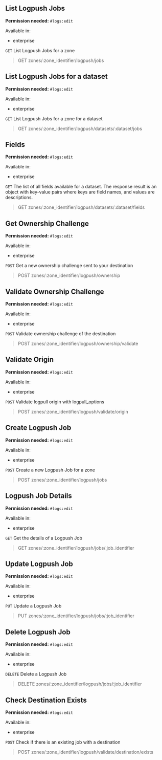 ## List Logpush Jobs

**Permission needed:** `#logs:edit`

Available in:

* enterprise

`GET` List Logpush Jobs for a zone

> GET zones/:zone_identifier/logpush/jobs


## List Logpush Jobs for a dataset

**Permission needed:** `#logs:edit`

Available in:

* enterprise

`GET` List Logpush Jobs for a zone for a dataset

> GET zones/:zone_identifier/logpush/datasets/:dataset/jobs


## Fields

**Permission needed:** `#logs:edit`

Available in:

* enterprise

`GET` The list of all fields available for a dataset. The response result is an object with key-value pairs where keys are field names, and values are descriptions.

> GET zones/:zone_identifier/logpush/datasets/:dataset/fields


## Get Ownership Challenge

**Permission needed:** `#logs:edit`

Available in:

* enterprise

`POST` Get a new ownership challenge sent to your destination

> POST zones/:zone_identifier/logpush/ownership


## Validate Ownership Challenge

**Permission needed:** `#logs:edit`

Available in:

* enterprise

`POST` Validate ownership challenge of the destination

> POST zones/:zone_identifier/logpush/ownership/validate


## Validate Origin

**Permission needed:** `#logs:edit`

Available in:

* enterprise

`POST` Validate logpull origin with logpull_options

> POST zones/:zone_identifier/logpush/validate/origin


## Create Logpush Job

**Permission needed:** `#logs:edit`

Available in:

* enterprise

`POST` Create a new Logpush Job for a zone

> POST zones/:zone_identifier/logpush/jobs


## Logpush Job Details

**Permission needed:** `#logs:edit`

Available in:

* enterprise

`GET` Get the details of a Logpush Job

> GET zones/:zone_identifier/logpush/jobs/:job_identifier


## Update Logpush Job

**Permission needed:** `#logs:edit`

Available in:

* enterprise

`PUT` Update a Logpush Job

> PUT zones/:zone_identifier/logpush/jobs/:job_identifier


## Delete Logpush Job

**Permission needed:** `#logs:edit`

Available in:

* enterprise

`DELETE` Delete a Logpush Job

> DELETE zones/:zone_identifier/logpush/jobs/:job_identifier


## Check Destination Exists

**Permission needed:** `#logs:edit`

Available in:

* enterprise

`POST` Check if there is an existing job with a destination

> POST zones/:zone_identifier/logpush/validate/destination/exists
